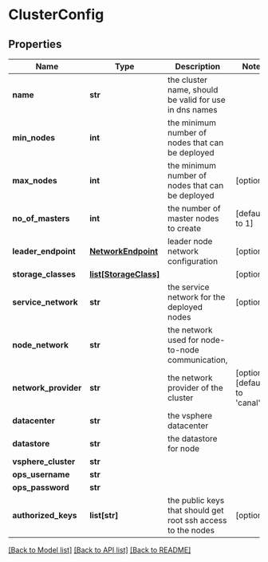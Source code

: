 # ClusterConfig

## Properties
Name | Type | Description | Notes
------------ | ------------- | ------------- | -------------
**name** | **str** | the cluster name, should be valid for use in dns names | 
**min_nodes** | **int** | the minimum number of nodes that can be deployed | 
**max_nodes** | **int** | the minimum number of nodes that can be deployed | [optional] 
**no_of_masters** | **int** | the number of master nodes to create | [default to 1]
**leader_endpoint** | [**NetworkEndpoint**](NetworkEndpoint.md) | leader node network configuration | [optional] 
**storage_classes** | [**list[StorageClass]**](StorageClass.md) |  | [optional] 
**service_network** | **str** | the service network for the deployed nodes | [optional] 
**node_network** | **str** | the network used for node-to-node communication, | 
**network_provider** | **str** | the network provider of the cluster | [optional] [default to 'canal']
**datacenter** | **str** | the vsphere datacenter | 
**datastore** | **str** | the datastore for node | 
**vsphere_cluster** | **str** |  | 
**ops_username** | **str** |  | 
**ops_password** | **str** |  | 
**authorized_keys** | **list[str]** | the public keys that should get root ssh access to the nodes | [optional] 

[[Back to Model list]](../README.md#documentation-for-models) [[Back to API list]](../README.md#documentation-for-api-endpoints) [[Back to README]](../README.md)



